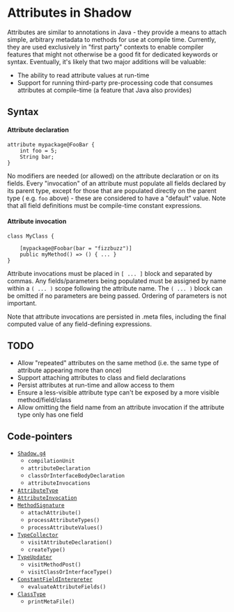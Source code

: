 # Attributes in Shadow

Attributes are similar to annotations in Java - they provide a means to attach simple, arbitrary metadata to methods for
use at compile time. Currently, they are used exclusively in "first party" contexts to enable compiler features that
might not otherwise be a good fit for dedicated keywords or syntax. Eventually, it's likely that two major additions
will be valuable:

- The ability to read attribute values at run-time
- Support for running third-party pre-processing code that consumes attributes at compile-time (a feature that Java also
  provides)

## Syntax

#### Attribute declaration

```
attribute mypackage@FooBar {
    int foo = 5;
    String bar;
}
```

No modifiers are needed (or allowed) on the attribute declaration or on its fields. Every "invocation" of an attribute
must populate all fields declared by its parent type, except for those that are populated directly on the parent type (
e.g. `foo` above) - these are considered to have a "default" value. Note that all field definitions must be compile-time
constant expressions.

#### Attribute invocation

```
class MyClass {

    [mypackage@Foobar(bar = "fizzbuzz")]
    public myMethod() => () { ... }
}
```

Attribute invocations must be placed in `[ ... ]` block and separated by commas. Any fields/parameters being populated
must be assigned by name within a `( ... )` scope following the attribute name. The `( ... )` block can be omitted if no
parameters are being passed. Ordering of parameters is not important.

Note that attribute invocations are persisted in .meta files, including the final computed value of any field-defining
expressions.

## TODO

- Allow "repeated" attributes on the same method (i.e. the same type of attribute appearing more than once)
- Support attaching attributes to class and field declarations
- Persist attributes at run-time and allow access to them
- Ensure a less-visible attribute type can't be exposed by a more visible method/field/class
- Allow omitting the field name from an attribute invocation if the attribute type only has one field

## Code-pointers

- [`Shadow.g4`](../src/main/antlr4/Shadow.g4)
    - `compilationUnit`
    - `attributeDeclaration`
    - `classOrInterfaceBodyDeclaration`
    - `attributeInvocations`
- [`AttributeType`](../src/main/java/shadow/typecheck/type/AttributeType.java)
- [`AttributeInvocation`](../src/main/java/shadow/typecheck/type/AttributeInvocation.java)
- [`MethodSignature`](../src/main/java/shadow/typecheck/type/MethodSignature.java)
    - `attachAttribute()`
    - `processAttributeTypes()`
    - `processAttributeValues()`
- [`TypeCollector`](../src/main/java/shadow/typecheck/TypeCollector.java)
    - `visitAttributeDeclaration()`
    - `createType()`
- [`TypeUpdater`](../src/main/java/shadow/typecheck/TypeUpdater.java)
    - `visitMethodPost()`
    - `visitClassOrInterfaceType()`
- [`ConstantFieldInterpreter`](../src/main/java/shadow/interpreter/ConstantFieldInterpreter.java)
    - `evaluateAttributeFields()`
- [`ClassType`](../src/main/java/shadow/typecheck/type/ClassType.java)
    - `printMetaFile()`